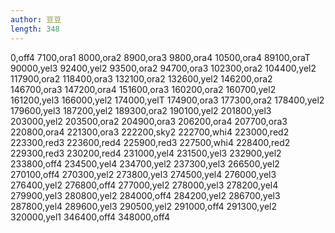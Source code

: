 ```yaml
---
author: 豆豆
length: 348
---
```

0,off4
7100,ora1
8000,ora2
8900,ora3
9800,ora4
10500,ora4
89100,oraT
90000,yel3
92400,yel2
93500,ora2
94700,ora3
102300,ora2
104400,yel2
117900,ora2
118400,ora3
132100,ora2
132600,yel2
146200,ora2
146700,ora3
147200,ora4
151600,ora3
160200,ora2
160700,yel2
161200,yel3
166000,yel2
174000,yelT
174900,ora3
177300,ora2
178400,yel2
179600,yel3
187200,yel2
189300,ora2
190100,yel2
201800,yel3
203000,yel2
203500,ora2
204900,ora3
206200,ora4
207700,ora3
220800,ora4
221300,ora3
222200,sky2
222700,whi4
223000,red2
223300,red3
223600,red4
225900,red3
227500,whi4
228400,red2
229300,red3
230200,red4
231000,yel4
231500,yel3
232900,yel2
233800,off4
234500,yel4
234700,yel2
237300,yel3
266500,yel2
270100,off4
270300,yel2
273800,yel3
274500,yel4
276000,yel3
276400,yel2
276800,off4
277000,yel2
278000,yel3
278200,yel4
279900,yel3
280800,yel2
284000,off4
284200,yel2
286700,yel3
287800,yel4
289600,yel3
290500,yel2
291000,off4
291300,yel2
320000,yel1
346400,off4
348000,off4